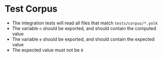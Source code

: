 # Test Corpus

- The integration tests will read all files that match `tests/corpus/*.yolk`
- The variable `n` should be exported, and should contain the computed value
- The variable `e` should be exported, and should contain the expected value
- The expected value must not be `0`
